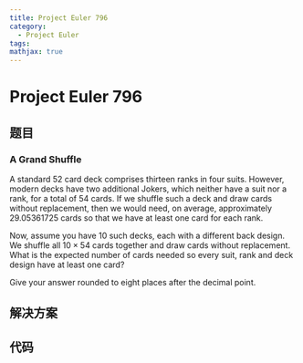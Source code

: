 ```yaml
---
title: Project Euler 796
category:
  - Project Euler
tags:
mathjax: true
---
```

<escape><!-- more --></escape>
    
# Project Euler 796
## 题目
### A Grand Shuffle


A standard $52$ card deck comprises thirteen ranks in four suits. However, modern decks have two additional Jokers, which neither have a suit nor a rank, for a total of $54$ cards. If we shuffle such a deck and draw cards without replacement, then we would need, on average, approximately $29.05361725$ cards so that we have at least one card for each rank.

Now, assume you have $10$ such decks, each with a different back design. We shuffle all $10 \times 54$ cards together and draw cards without replacement. What is the expected number of cards needed so every suit, rank and deck design have at least one card?

Give your answer rounded to eight places after the decimal point.


## 解决方案


## 代码


